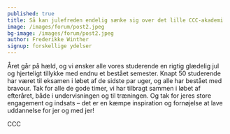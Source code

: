 ```yaml
---
published: true
title: Så kan julefreden endelig sænke sig over det lille CCC-akademi
image: /images/forum/post2.jpeg
bg-image: /images/forum/post2.jpeg
author: Frederikke Winther
signup: forskellige ydelser
---
```


Året går på hæld, og vi ønsker alle vores studerende en rigtig glædelig jul og hjerteligt tillykke med endnu et bestået semester. Knapt 50 studerende har været til eksamen i løbet af de sidste par uger, og alle har bestået med bravour. Tak for alle de gode timer, vi har tilbragt sammen i løbet af efteråret, både i undervisningen og til træningen. Og tak for jeres store engagement og indsats – det er en kæmpe inspiration og fornøjelse at lave uddannelse for jer og med jer!

CCC